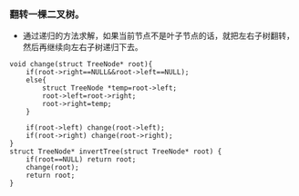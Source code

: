 ### 翻转一棵二叉树。



- 通过递归的方法求解，如果当前节点不是叶子节点的话，就把左右子树翻转，然后再继续向左右子树递归下去。
```
void change(struct TreeNode* root){
    if(root->right==NULL&&root->left==NULL);
    else{
		struct TreeNode *temp=root->left;
		root->left=root->right;
		root->right=temp;
	}
 
	if(root->left) change(root->left);
	if(root->right) change(root->right);    
}
struct TreeNode* invertTree(struct TreeNode* root) {
    if(root==NULL) return root;
    change(root);
    return root;
}

